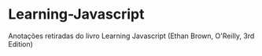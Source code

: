 # Learning-Javascript
Anotações retiradas do livro Learning Javascript (Ethan Brown, O'Reilly, 3rd Edition)
